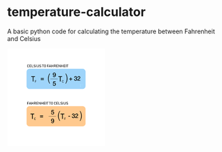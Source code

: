 # temperature-calculator
A basic python code for calculating the temperature between Fahrenheit and Celsius

![This is the formula that I used in my code](image.png)

